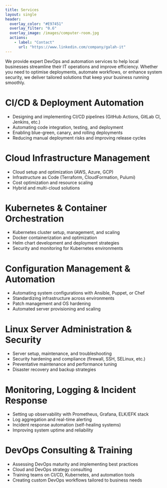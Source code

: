 ```yaml
---
title: Services
layout: single
header:
  overlay_color: "#E97451"
  overlay_filter: "0.6"
  overlay_image: /images/computer-room.jpg
  actions:
    - label: "Contact"
      url: "https://www.linkedin.com/company/galah-it"
---
```


We provide expert DevOps and automation services to help local businesses streamline their IT operations and improve efficiency. Whether you need to optimise deployments, automate workflows, or enhance system security, we deliver tailored solutions that keep your business running smoothly.

# CI/CD & Deployment Automation
- Designing and implementing CI/CD pipelines (GitHub Actions, GitLab CI, Jenkins, etc.)
- Automating code integration, testing, and deployment
- Enabling blue-green, canary, and rolling deployments
- Reducing manual deployment risks and improving release cycles

# Cloud Infrastructure Management
- Cloud setup and optimization (AWS, Azure, GCP)
- Infrastructure as Code (Terraform, CloudFormation, Pulumi)
- Cost optimization and resource scaling
- Hybrid and multi-cloud solutions

# Kubernetes & Container Orchestration
- Kubernetes cluster setup, management, and scaling
- Docker containerization and optimization
- Helm chart development and deployment strategies
- Security and monitoring for Kubernetes environments

# Configuration Management & Automation
- Automating system configurations with Ansible, Puppet, or Chef
- Standardizing infrastructure across environments
- Patch management and OS hardening
- Automated server provisioning and scaling

# Linux Server Administration & Security
- Server setup, maintenance, and troubleshooting
- Security hardening and compliance (firewall, SSH, SELinux, etc.)
- Preventative maintenance and performance tuning
- Disaster recovery and backup strategies

# Monitoring, Logging & Incident Response
- Setting up observability with Prometheus, Grafana, ELK/EFK stack
- Log aggregation and real-time alerting
- Incident response automation (self-healing systems)
- Improving system uptime and reliability

# DevOps Consulting & Training
- Assessing DevOps maturity and implementing best practices
- Cloud and DevOps strategy consulting
- Training teams on CI/CD, Kubernetes, and automation tools
- Creating custom DevOps workflows tailored to business needs